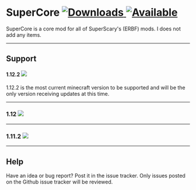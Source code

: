 # SuperCore [![Downloads](http://cf.way2muchnoise.eu/full_supercore_downloads.svg)  ![Available](http://cf.way2muchnoise.eu/versions/supercore.svg)](https://minecraft.curseforge.com/projects/supercore)

SuperCore is a core mod for all of SuperScary's (ERBF) mods. I does not add any items.

***

## Support

#### 1.12.2 ![](https://img.shields.io/badge/Status-Fully%20supported-green.svg)

1.12.2 is the most current minecraft version to be supported and will be the only version receiving updates at this time.

***

### 1.12 ![](https://img.shields.io/badge/Status-Fully%20supported-green.svg)

***

### 1.11.2 ![](https://img.shields.io/badge/Status-Fully%20Supported-green.svg)

***

## Help
Have an idea or bug report? Post it in the issue tracker. Only issues posted on the Github issue tracker will be reviewed.
